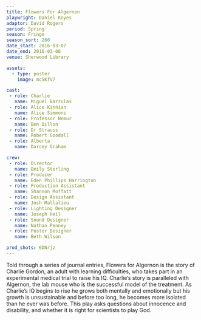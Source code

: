 ```yaml
---
title: Flowers For Algernon
playwright: Daniel Keyes
adaptor: David Rogers
period: Spring
season: Fringe
season_sort: 260
date_start: 2016-03-07
date_end: 2016-03-08
venue: Sherwood Library

assets:
  - type: poster
    image: mc5KfV7

cast:
 - role: Charlie
   name: Miguel Barrulas
 - role: Alice Kinnian
   name: Alice Simmons
 - role: Professor Nemur
   name: Ben Dillon
 - role: Dr Strauss
   name: Robert Goodall
 - role: Alberta
   name: Darcey Graham

crew:
 - role: Director
   name: Emily Sterling
 - role: Producer
   name: Eden Phillips Harrington
 - role: Production Assistant
   name: Shannon Moffatt
 - role: Design Assistant
   name: Josh Mallalieu
 - role: Lighting Designer
   name: Joseph Heil
 - role: Sound Designer
   name: Nathan Penney
 - role: Poster Designer
   name: Beth Wilson

prod_shots: 6DNrjz
---
```


Told through a series of journal entries, Flowers for Algernon is the story of Charlie Gordon, an adult with learning difficulties, who takes part in an experimental medical trial to raise his IQ. Charlie’s story is paralleled with Algernon, the lab mouse who is the successful model of the treatment. As Charlie’s IQ begins to rise he grows both mentally and emotionally but his growth is unsustainable and before too long, he becomes more isolated than he ever was before. This play asks questions about innocence and disability, and whether it is right for scientists to play God.
